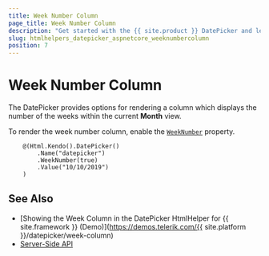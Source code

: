 ```yaml
---
title: Week Number Column
page_title: Week Number Column
description: "Get started with the {{ site.product }} DatePicker and learn how to render a column for the number of weeks within the current month."
slug: htmlhelpers_datepicker_aspnetcore_weeknumbercolumn
position: 7
---
```


# Week Number Column

The DatePicker provides options for rendering a column which displays the number of the weeks within the current **Month** view.

To render the week number column, enable the [`WeekNumber`](/api/Kendo.Mvc.UI.Fluent/DatePickerBuilder#weeknumbersystemboolean) property.

```HtmlHelper
    @(Html.Kendo().DatePicker()
        .Name("datepicker")
        .WeekNumber(true)
        .Value("10/10/2019")
    )
```

## See Also

* [Showing the Week Column in the DatePicker HtmlHelper for {{ site.framework }} (Demo)](https://demos.telerik.com/{{ site.platform }}/datepicker/week-column)
* [Server-Side API](/api/datepicker)

